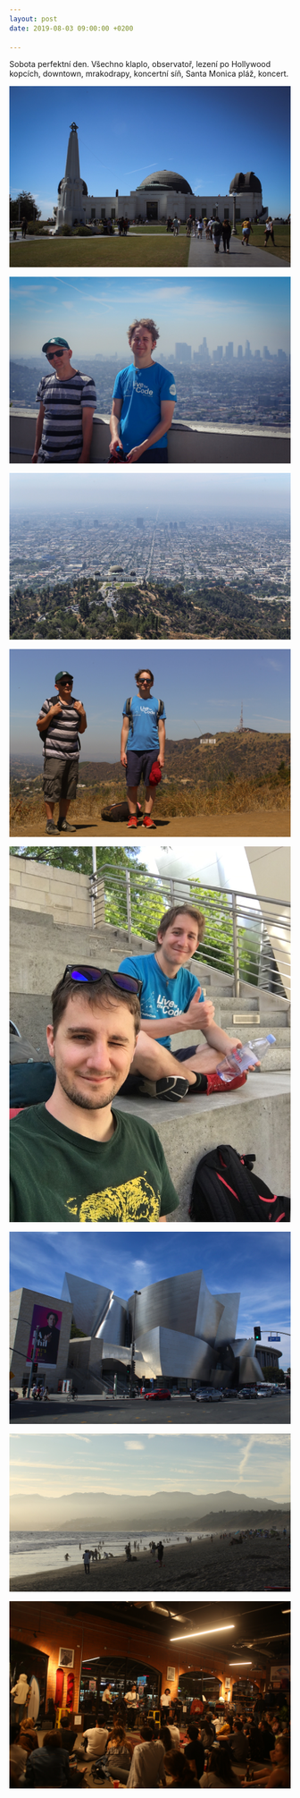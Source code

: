 ```yaml
---
layout: post
date: 2019-08-03 09:00:00 +0200

---
```

Sobota perfektní den. Všechno klaplo, observatoř, lezení po Hollywood kopcích, downtown, mrakodrapy, koncertní síň, Santa Monica pláž, koncert.

![](/fotky-amerika/96126EA0-1399-4554-A431-E909C493984D.jpeg)

![](/fotky-amerika/18983900-84FA-4097-843A-6C58BB4387CF.jpeg)

![](/fotky-amerika/14F71F5B-1BDC-48FA-A2DD-7AF507C7210F.jpeg)

![](/fotky-amerika/E4D1C0D7-D6F2-4BB5-B783-C71A252C736C.jpeg)

![](/fotky-amerika/BDE3700B-F7C7-4E33-B29C-F3715FD4AABA.jpeg)

![](/fotky-amerika/5EDF1352-9FD2-45FA-8864-EA6F3FDFEC7C.jpeg)

![](/fotky-amerika/A546BFC8-F392-43A2-A5C8-779293CA52D0.jpeg)

![](/fotky-amerika/6A1A14F6-4730-4FC9-9674-7E321AF7D547.jpeg)